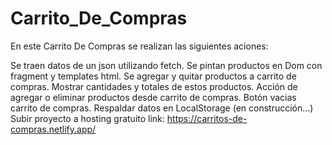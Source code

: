 # Carrito_De_Compras
En este Carrito De Compras se realizan las siguientes aciones:

Se traen datos de un json utilizando fetch.
Se pintan productos en Dom con fragment y templates html.
Se agregar y quitar productos a carrito de compras.
Mostrar cantidades y totales de estos productos.
Acción de agregar o eliminar productos desde carrito de compras.
Botón vacias carrito de compras.
Respaldar datos en LocalStorage (en construcción...)
Subir proyecto a hosting gratuito 
link: https://carritos-de-compras.netlify.app/
